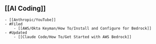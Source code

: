 ## [[AI Coding]]
	- [[Anthropic/YouTube]]
	- #Filed
		- [[AWS/Okta Keyman/How To/Install and Configure for Bedrock]]
	- #Updated
		- [[Claude Code/How To/Get Started with AWS Bedrock]]
